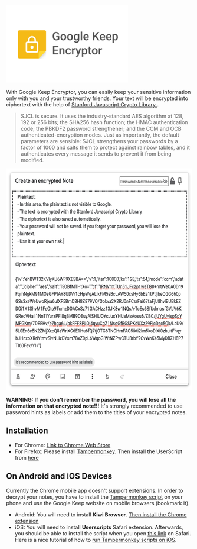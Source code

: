 <img src="https://github.com/Naiqus/Google-Keep-Encryptor/raw/master/images/GKE%20Tile.png" alt="Tile" width="330px" height="210px">

With Google Keep Encryptor, you can easily keep your sensitive information only with you and your trustworthy friends. Your text will be encrypted into ciphertext with the help of [Stanford Javascript Crypto Library
](http://bitwiseshiftleft.github.io/sjcl/).

> SJCL is secure. It uses the industry-standard AES algorithm at 128, 192 or 256 bits; the SHA256 hash function; the HMAC authentication code; the PBKDF2 password strengthener; and the CCM and OCB authenticated-encryption modes. Just as importantly, the default parameters are sensible: SJCL strengthens your passwords by a factor of 1000 and salts them to protect against rainbow tables, and it authenticates every message it sends to prevent it from being modified.

<img src="https://raw.githubusercontent.com/Naiqus/Google-Keep-Encryptor/master/images/GKE%20Screenshot.png" alt="Screenshot" width="600px" height="600px">

**WARNING: If you don't remember the password, you will lose all the information on that encrypted note!!!** It's strongly recommended to use password hints as labels or add them to the titles of your encrypted notes.

## Installation

- For Chrome: [Link to Chrome Web Store](https://chrome.google.com/webstore/detail/google-keep-encryptor/cedkkpjolghccafognlkficihjmfedhc)
- For Firefox: Please install [Tampermonkey](https://addons.mozilla.org/en-US/firefox/addon/tampermonkey/). Then install the UserScript from [here](https://openuserjs.org/scripts/Naiqus/Google_Keep_Encryptor#google-keep-encryptor)

## On Android and iOS Devices
Currently the Chrome mobile app doesn't support extensions. In order to decrypt your notes, you have to install the [Tampermonkey script](https://openuserjs.org/scripts/Naiqus/Google_Keep_Encryptor#google-keep-encryptor) on your phone and use the Google Keep website on mobile browsers (bookmark it).



- Android: You will need to install **Kiwi Browser**. [Then install the Chrome extension](https://chrome.google.com/webstore/detail/google-keep-encryptor/cedkkpjolghccafognlkficihjmfedhc)
- iOS: You will need to install **Userscripts** Safari extension. Afterwards, you should be able to install the script when you open [this link](https://openuserjs.org/scripts/Naiqus/Google_Keep_Encryptor#google-keep-encryptor) on Safari. Here is a nice tutorial of how to [run Tampermonkey scripts on iOS](https://chrunos.com/tampermonkey-scripts-for-mobile/).


